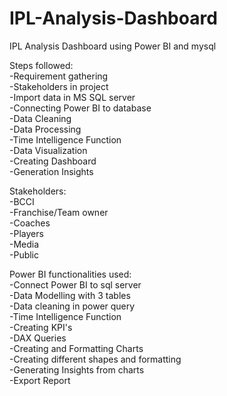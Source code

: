 # IPL-Analysis-Dashboard
IPL Analysis Dashboard using Power BI and mysql   
                                                                                                                       
Steps followed:                                                                                                                                                          
-Requirement gathering                                                                                                                                                   
-Stakeholders in project                                                                                                                                                 
-Import data in MS SQL server                                                                                                                                            
-Connecting Power BI to database                                                                                                                                         
-Data Cleaning                                                                                                                                                           
-Data Processing                                                                                                                                                         
-Time Intelligence Function                                                                                                                                              
-Data Visualization                                                                                                                                                     
-Creating Dashboard                                                                                                                                                      
-Generation Insights     

Stakeholders:                                                                                                                                                          
-BCCI                                                                                                                                                                  
-Franchise/Team owner                                                                                                                                                  
-Coaches                                                                                                                                                               
-Players                                                                                                                                                               
-Media                                                                                                                                                                 
-Public                                                                                                                                                                

Power BI functionalities used:                                                                                                                                         
-Connect Power BI to sql server                                                                                                                                        
-Data Modelling with 3 tables                                                                                                                                          
-Data cleaning in power query                                                                                                                                          
-Time Intelligence Function                                                                                                                                            
-Creating KPI's                                                                                                                                                        
-DAX Queries                                                                                                                                                           
-Creating and Formatting Charts                                                                                                                                        
-Creating different shapes and formatting                                                                                                                              
-Generating Insights from charts                                                                                                                                       
-Export Report

